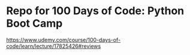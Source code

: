 # Repo for 100 Days of Code: Python Boot Camp

https://www.udemy.com/course/100-days-of-code/learn/lecture/17825426#reviews

